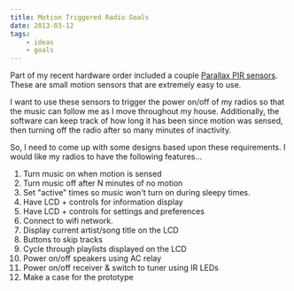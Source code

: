 ```yaml
---
title: Motion Triggered Radio Goals
date: 2013-03-12
tags:
    - ideas 
    - goals
---
```


Part of my recent hardware order included a couple [Parallax PIR sensors](http://www.parallax.com/product/555-28027).  These are small motion sensors that are extremely easy to use.  

I want to use these sensors to trigger the power on/off of my radios so that the music can follow me as I move throughout my house.  Additionally, the software can keep track of how long it has been since motion was sensed, then turning off the radio after so many minutes of inactivity.

So, I need to come up with some designs based upon these requirements.  I would like my radios to have the following features...

1. Turn music on when motion is sensed
1. Turn music off after N minutes of no motion
1. Set "active" times so music won't turn on during sleepy times.
1. Have LCD + controls for information display
1. Have LCD + controls for settings and preferences
1. Connect to wifi network.
1. Display current artist/song title on the LCD
1. Buttons to skip tracks
1. Cycle through playlists displayed on the LCD
1. Power on/off speakers using AC relay
1. Power on/off receiver & switch to tuner using IR LEDs
1. Make a case for the prototype